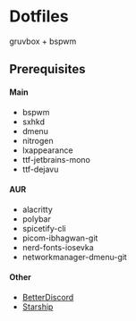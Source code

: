 # Dotfiles
gruvbox + bspwm

## Prerequisites

#### Main
- bspwm
- sxhkd
- dmenu
- nitrogen
- lxappearance
- ttf-jetbrains-mono
- ttf-dejavu

#### AUR
- alacritty
- polybar
- spicetify-cli
- picom-ibhagwan-git
- nerd-fonts-iosevka
- networkmanager-dmenu-git

#### Other
- [BetterDiscord](https://github.com/BetterDiscord/BetterDiscord)
- [Starship](https://github.com/starship/starship)
